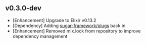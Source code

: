 ## v0.3.0-dev

- [Enhancement] Upgrade to Elixir v0.13.2
- [Dependency] Adding [sugar-framework/plugs](https://github.com/sugar-framework/plugs) back in
- [Enhancement] Removed mix.lock from repository to improve dependency management
